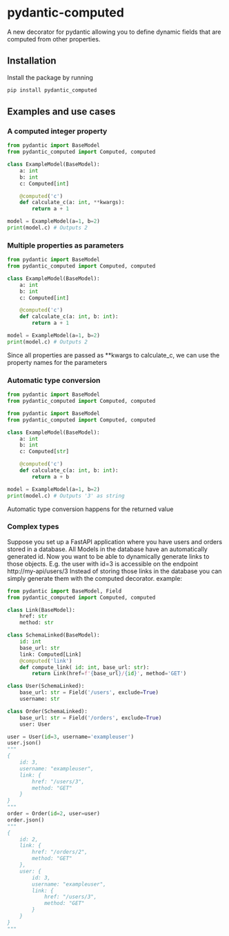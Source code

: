 # pydantic-computed
A new decorator for pydantic allowing you to define dynamic fields that are computed from other properties.

## Installation

Install the package by running
```bash
pip install pydantic_computed
```

## Examples and use cases

### A computed integer property
```python
from pydantic import BaseModel
from pydantic_computed import Computed, computed

class ExampleModel(BaseModel):
    a: int
    b: int
    c: Computed[int]

    @computed('c')
    def calculate_c(a: int, **kwargs):
        return a + 1

model = ExampleModel(a=1, b=2)
print(model.c) # Outputs 2
```

### Multiple properties as parameters

```python
from pydantic import BaseModel
from pydantic_computed import Computed, computed

class ExampleModel(BaseModel):
    a: int
    b: int
    c: Computed[int]

    @computed('c')
    def calculate_c(a: int, b: int):
        return a + 1

model = ExampleModel(a=1, b=2)
print(model.c) # Outputs 2
```

Since all properties are passed as **kwargs to calculate_c, we can use the property names for the parameters

### Automatic type conversion

```python
from pydantic import BaseModel
from pydantic_computed import Computed, computed

from pydantic import BaseModel
from pydantic_computed import Computed, computed

class ExampleModel(BaseModel):
    a: int
    b: int
    c: Computed[str]

    @computed('c')
    def calculate_c(a: int, b: int):
        return a + b

model = ExampleModel(a=1, b=2)
print(model.c) # Outputs '3' as string
```

Automatic type conversion happens for the returned value

### Complex types

Suppose you set up a FastAPI application where you have users and orders stored in a database.
All Models in the database have an automatically generated id.
Now you want to be able to dynamically generate links to those objects.
E.g. the user with id=3 is accessible on the endpoint http://my-api/users/3
Instead of storing those links in the database you can simply generate them with the computed decorator.
example: 

```python
from pydantic import BaseModel, Field
from pydantic_computed import Computed, computed

class Link(BaseModel):
    href: str
    method: str

class SchemaLinked(BaseModel):
    id: int
    base_url: str
    link: Computed[Link]
    @computed('link')
    def compute_link( id: int, base_url: str):        
        return Link(href=f'{base_url}/{id}', method='GET')

class User(SchemaLinked):
    base_url: str = Field('/users', exclude=True)
    username: str

class Order(SchemaLinked):
    base_url: str = Field('/orders', exclude=True)
    user: User

user = User(id=3, username='exampleuser') 
user.json()
"""
{
    id: 3,
    username: "exampleuser",
    link: {
        href: "/users/3",
        method: "GET"
    }
}
"""
order = Order(id=2, user=user)
order.json()
"""
{
    id: 2,
    link: {
        href: "/orders/2",
        method: "GET"
    },
    user: {
        id: 3,
        username: "exampleuser",
        link: {
            href: "/users/3",
            method: "GET"
        }
    }
}
"""
``` 
